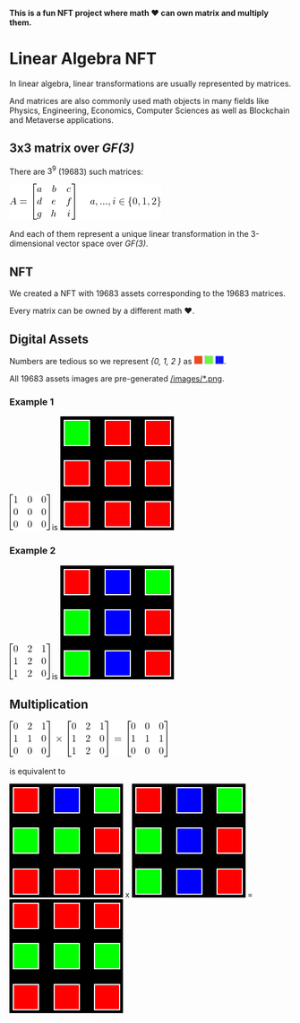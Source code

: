 
**This is a fun NFT project where math ❤️ can own matrix and multiply them.**

# Linear Algebra NFT

In linear algebra, linear transformations are usually represented by matrices.

And matrices are also commonly used math objects in many fields like Physics, Engineering, Economics, Computer Sciences as well as Blockchain and Metaverse applications.

## 3x3 matrix over *GF(3)*

There are $3^9$ (19683) such matrices:

![matrix_def](doc/matrix_def.png)

And each of them represent a unique linear transformation in the 3-dimensional vector space over *GF(3)*.

## NFT

We created a NFT with 19683 assets corresponding to the 19683 matrices.

Every matrix can be owned by a different math ❤️.

## Digital Assets

Numbers are tedious so we represent *{0, 1, 2 }* as ![r](doc/red.jpg) ![g](doc/green.jpg) ![b](doc/blue.jpg).

All 19683 assets images are pre-generated [/images/*.png](/images/).

### Example 1

![example_1](doc/example_1.png) is ![#1](images/1.png)

### Example 2

![example_2](doc/example_2.png) is ![#5307](images/5307.png)


## Multiplication

![matrix_mul](doc/matrix_mul.png)

is equivalent to 

![#1](images/123.png) x ![#5307](images/5307.png) = ![#5307](images/351.png)
